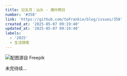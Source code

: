 ```yaml
---
title: 记五月：汕头 - 潮州两日
number: '#358'
link: 'https://github.com/toFrankie/blog/issues/358'
created_at: '2025-05-07 09:19:40'
updated_at: '2025-05-07 09:19:40'
labels:
  - '2025'
  - 生活随笔
---
```


![配图源自 Freepik](https://cdn.jsdelivr.net/gh/toFrankie/blog@main/images/2025/5/1746580753549.jpg)

未完待续...
